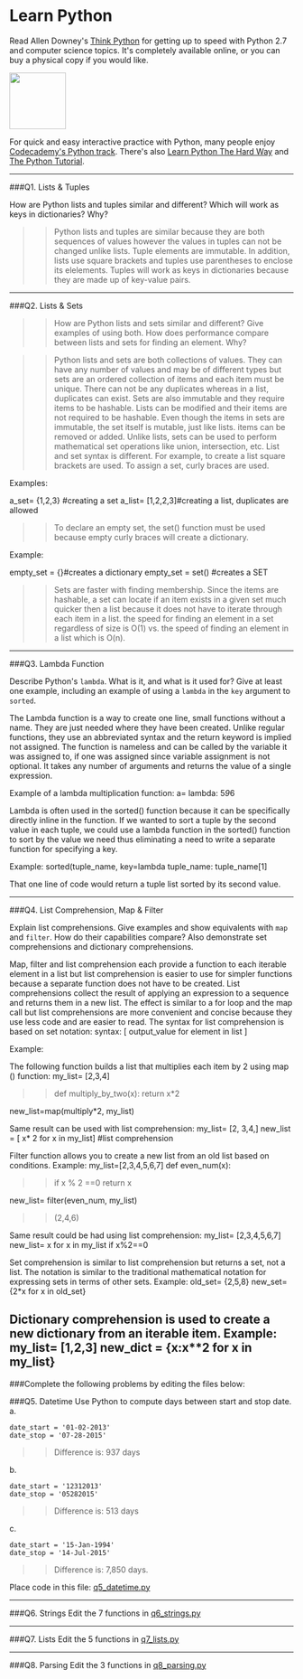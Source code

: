 # Learn Python

Read Allen Downey's [Think Python](http://www.greenteapress.com/thinkpython/) for getting up to speed with Python 2.7 and computer science topics. It's completely available online, or you can buy a physical copy if you would like.

<a href="http://www.greenteapress.com/thinkpython/"><img src="img/think_python.png" style="width: 100px;" target="_blank"></a>

For quick and easy interactive practice with Python, many people enjoy [Codecademy's Python track](http://www.codecademy.com/en/tracks/python). There's also [Learn Python The Hard Way](http://learnpythonthehardway.org/book/) and [The Python Tutorial](https://docs.python.org/2/tutorial/).

---

###Q1. Lists &amp; Tuples

How are Python lists and tuples similar and different? Which will work as keys in dictionaries? Why?

>> Python lists and tuples are similar because they are both sequences of values however the values in tuples can not be changed unlike lists. Tuple elements are immutable. In addition, lists use square brackets and tuples use parentheses to enclose its elelements. Tuples will work as keys in dictionaries because they are made up of key-value pairs.  

---

###Q2. Lists &amp; Sets

>>How are Python lists and sets similar and different? Give examples of using both. How does performance compare between lists and sets for finding an element. Why?

>>Python lists and sets are both collections of values. They can have any number of values and may be of different types but sets are an ordered collection of items and each item must be unique. There can not be any duplicates whereas in a list, duplicates can exist. Sets are also immutable and they require items to be hashable. Lists can be modified and their items are not required to be hashable. Even though the items in sets are immutable, the set itself is mutable, just like lists. items can be removed or added. Unlike lists, sets can be used to perform mathematical set operations like union, intersection, etc. List and set syntax is different. For example, to create a list square brackets are used. To assign a set, curly braces are used. 

Examples:

a_set= {1,2,3} #creating a set
a_list= [1,2,2,3]#creating a list, duplicates are allowed

>>To declare an empty set, the set() function must be used because empty curly braces will create a dictionary. 

Example:

empty_set = {}#creates a dictionary
empty_set = set() #creates a SET

>>Sets are faster with finding membership. Since the items are hashable, a set can locate if an item exists in a given set much quicker then a list because it does not have to iterate through each item in a list. the speed for finding an element in a set regardless of size is O(1) vs. the speed of finding an element in a list which is O(n).

---

###Q3. Lambda Function

Describe Python's `lambda`. What is it, and what is it used for? Give at least one example, including an example of using a `lambda` in the `key` argument to `sorted`.

The Lambda function is a way to create one line, small functions without a name. They are just needed where they have been created. Unlike regular functions, they use an abbreviated syntax and the return keyword is implied not assigned. The function is nameless and can be called by the variable it was assigned to, if one was assigned since variable assignment is not optional. It takes any number of arguments and returns the value of a single expression. 

Example of a lambda multiplication function:
a= lambda: 5*9*6

Lambda is often used in the sorted() function because it can be specifically directly inline in the function. If we wanted to sort a tuple by the second value in each tuple, we could use a lambda function in the sorted() function to sort by the value we need thus eliminating a need to write a separate function for specifying a key. 

Example:
sorted(tuple_name, key=lambda tuple_name: tuple_name[1]

That one line of code would return a tuple list sorted by its second value. 

---

###Q4. List Comprehension, Map &amp; Filter

Explain list comprehensions. Give examples and show equivalents with `map` and `filter`. How do their capabilities compare? Also demonstrate set comprehensions and dictionary comprehensions.

 Map, filter and list comprehension each provide a function to each iterable element in a list but list comprehension is easier to use for simpler functions because a separate function does not have to be created. List comprehensions collect the result of applying an expression to a sequence and returns them in a new list. The effect is similar to a for loop and the map call but list comprehensions are more convenient and concise because they use less code and are easier to read.
The syntax for list comprehension is based on set notation:
syntax: [ output_value for element in list ]

Example:

The following function builds a list that multiplies each item by 2 using map () function:
my_list= [2,3,4]
>>def multiply_by_two(x): 
>>return x*2

new_list=map(multiply*2, my_list)

Same result can be used with list comprehension:
my_list= [2, 3,4,]
new_list = [ x* 2 for x in my_list] #list comprehension

Filter function allows you to create a new list from an old list based on conditions. 
Example:
my_list=[2,3,4,5,6,7]
def even_num(x):
>>if x % 2 ==0
>>return x

new_list= filter(even_num, my_list)
>>(2,4,6)

Same result could be had using list comprehension:
my_list= [2,3,4,5,6,7]
new_list= x for x in my_list if x%2==0

Set comprehension is similar to list comprehension but returns a set, not a list. The notation is similar to the traditional mathematical notation for expressing sets in terms of other sets.
Example:
old_set= {2,5,8}
new_set= {2*x for x in old_set}

Dictionary comprehension is used to create a new dictionary from an iterable item.
Example:
my_list= [1,2,3]
new_dict = {x:x**2 for x in my_list}
---

###Complete the following problems by editing the files below:

###Q5. Datetime
Use Python to compute days between start and stop date.   
a.  

```
date_start = '01-02-2013'    
date_stop = '07-28-2015'
```

>> Difference is: 937 days

b.  
```
date_start = '12312013'  
date_stop = '05282015'  
```

>> Difference is: 513 days

c.  
```
date_start = '15-Jan-1994'      
date_stop = '14-Jul-2015'  
```

>> Difference is: 7,850 days.

Place code in this file: [q5_datetime.py](python/q5_datetime.py)

---

###Q6. Strings
Edit the 7 functions in [q6_strings.py](python/q6_strings.py)

---

###Q7. Lists
Edit the 5 functions in [q7_lists.py](python/q7_lists.py)

---

###Q8. Parsing
Edit the 3 functions in [q8_parsing.py](python/q8_parsing.py)





